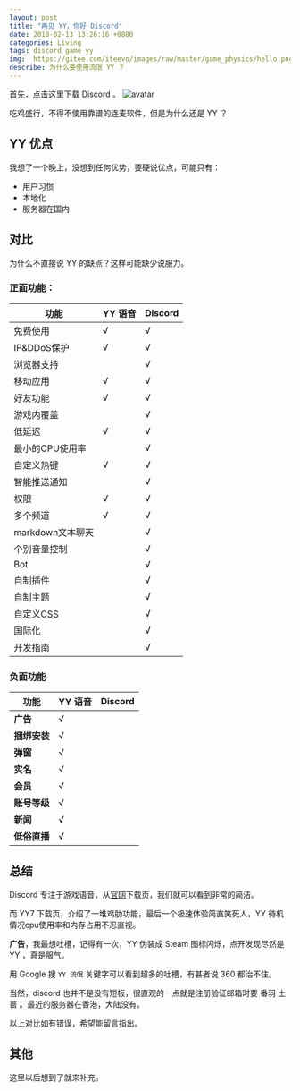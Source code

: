 ```yaml
---
layout: post
title: "再见 YY，你好 Discord"
date: 2018-02-13 13:26:16 +0800
categories: Living
tags: discord game yy
img:  https://gitee.com/iteevo/images/raw/master/game_physics/hello.png
describe: 为什么要使用流氓 YY ？
---
```


首先，[点击这里](https://discordapp.com/)下载 Discord 。
![avatar](https://gitee.com/iteevo/images/raw/master/game_physics/hello.png)

吃鸡盛行，不得不使用靠谱的连麦软件，但是为什么还是 YY ？

## YY 优点

我想了一个晚上，没想到任何优势，要硬说优点，可能只有：

* 用户习惯
* 本地化
* 服务器在国内

## 对比

为什么不直接说 YY 的缺点？这样可能缺少说服力。

### 正面功能：

功能              | YY 语音| Discord |
----              | ---    | ---     |
免费使用           | √      |   √     |
IP&DDoS保护       | √      | √       |
浏览器支持         |         |√|
移动应用        |√|√
好友功能        |√|√
游戏内覆盖       ||√
低延迟           |√|√
最小的CPU使用率 ||√
自定义热键 |√|√
智能推送通知||√
权限|√|√
多个频道|√|√
markdown文本聊天||√
个别音量控制||√
Bot||√
自制插件||√
自制主题||√
自定义CSS||√
国际化||√
开发指南||√

### 负面功能

功能              | YY 语音| Discord |
----              | ---    | ---     |
**广告**|√|
**捆绑安装**|√|
**弹窗**|√|
**实名**|√|
**会员**|√|
**账号等级**|√|
**新闻**|√|
**低俗直播**|√|

## 总结

Discord 专注于游戏语音，从[官网](https://discordapp.com/)下载页，我们就可以看到非常的简洁。

而 YY7 下载页，介绍了一堆鸡肋功能，最后一个极速体验简直笑死人，YY 待机情况cpu使用率和内存占用不忍直视。

**广告**，我最想吐槽，记得有一次，YY 伪装成 Steam 图标闪烁，点开发现尽然是 YY ，真是服气。

用 Google 搜 `YY 流氓` 关键字可以看到超多的吐槽，有甚者说 360 都治不住。

当然，discord 也并不是没有短板，很直观的一点就是注册验证邮箱时要 番羽 土蔷 。最近的服务器在香港，大陆没有。

以上对比如有错误，希望能留言指出。

## 其他

这里以后想到了就来补充。